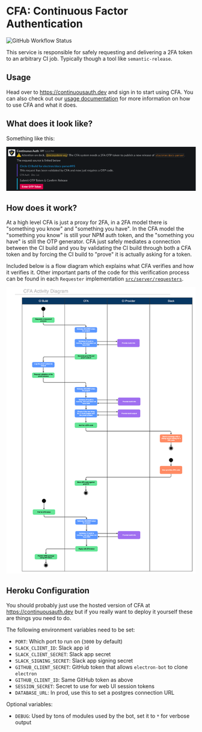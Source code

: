 # CFA: Continuous Factor Authentication

![GitHub Workflow Status](https://img.shields.io/github/workflow/status/continuousauth/web/CI?label=CI&logo=github&style=for-the-badge)

This service is responsible for safely requesting and delivering a 2FA token to an arbitrary CI job. Typically though a tool like `semantic-release`.

## Usage

Head over to https://continuousauth.dev and sign in to start using CFA.  You can also check out our [usage documentation](https://docs.continuousauth.dev) for more information on how to use CFA and what it does.

## What does it look like?

Something like this:

![CFA Example](docs/example.png)

## How does it work?

At a high level CFA is just a proxy for 2FA, in a 2FA model there is "something you know" and "something you have".  In the CFA model the "something you know" is still your NPM auth token, and the "something you have" is still the OTP generator.  CFA just safely mediates a connection between the CI build and you by validating the CI build through both a CFA token and by forcing the CI build to "prove" it is actually asking for a token.

Included below is a flow diagram which explains what CFA verifies and how it verifies it.  Other important parts of the code for this verification process can be found in each `Requester` implementation [`src/server/requesters`](src/server/requesters).

![Proof Process](./docs/proof-process.png)

## Heroku Configuration

You should probably just use the hosted version of CFA at https://continuousauth.dev but if you really want to deploy it yourself these are things you need to do.

The following environment variables need to be set:

 * `PORT`: Which port to run on (`3000` by default)
 * `SLACK_CLIENT_ID`: Slack app id
 * `SLACK_CLIENT_SECRET`: Slack app secret
 * `SLACK_SIGNING_SECRET`: Slack app signing secret
 * `GITHUB_CLIENT_SECRET`: GitHub token that allows `electron-bot` to clone `electron`
 * `GITHUB_CLIENT_ID`: Same GitHub token as above
 * `SESSION_SECRET`: Secret to use for web UI session tokens
 * `DATABASE_URL`: In prod, use this to set a postgres connection URL

Optional variables:

 * `DEBUG`: Used by tons of modules used by the bot, set it to `*` for verbose output